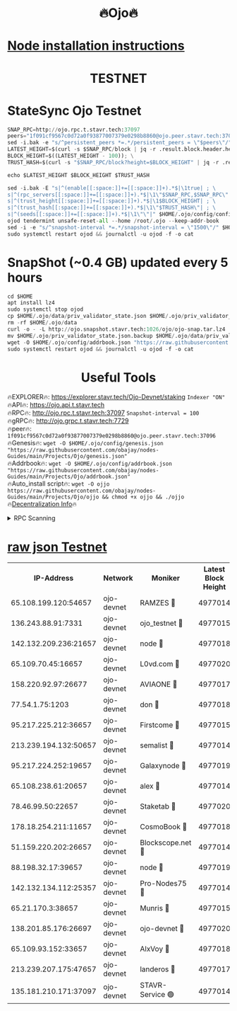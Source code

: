 <h1 align="center"> 🔥Ojo🔥</h1>

[Node installation instructions](https://github.com/obajay/nodes-Guides/tree/main/Projects/Ojo)
=

<h1 align="center"> TESTNET</h1>

# StateSync Ojo Testnet
```python
SNAP_RPC=http://ojo.rpc.t.stavr.tech:37097
peers="1f091cf9567c0d72a0f93877007379e0298b8860@ojo.peer.stavr.tech:37096"
sed -i.bak -e "s/^persistent_peers *=.*/persistent_peers = \"$peers\"/" $HOME/.ojo/config/config.toml
LATEST_HEIGHT=$(curl -s $SNAP_RPC/block | jq -r .result.block.header.height); \
BLOCK_HEIGHT=$((LATEST_HEIGHT - 100)); \
TRUST_HASH=$(curl -s "$SNAP_RPC/block?height=$BLOCK_HEIGHT" | jq -r .result.block_id.hash)

echo $LATEST_HEIGHT $BLOCK_HEIGHT $TRUST_HASH

sed -i.bak -E "s|^(enable[[:space:]]+=[[:space:]]+).*$|\1true| ; \
s|^(rpc_servers[[:space:]]+=[[:space:]]+).*$|\1\"$SNAP_RPC,$SNAP_RPC\"| ; \
s|^(trust_height[[:space:]]+=[[:space:]]+).*$|\1$BLOCK_HEIGHT| ; \
s|^(trust_hash[[:space:]]+=[[:space:]]+).*$|\1\"$TRUST_HASH\"| ; \
s|^(seeds[[:space:]]+=[[:space:]]+).*$|\1\"\"|" $HOME/.ojo/config/config.toml
ojod tendermint unsafe-reset-all --home /root/.ojo --keep-addr-book
sed -i -e "s/^snapshot-interval *=.*/snapshot-interval = \"1500\"/" $HOME/.ojo/config/app.toml
sudo systemctl restart ojod && journalctl -u ojod -f -o cat
```
# SnapShot (~0.4 GB) updated every 5 hours
```python
cd $HOME
apt install lz4
sudo systemctl stop ojod
cp $HOME/.ojo/data/priv_validator_state.json $HOME/.ojo/priv_validator_state.json.backup
rm -rf $HOME/.ojo/data
curl -o - -L http://ojo.snapshot.stavr.tech:1026/ojo/ojo-snap.tar.lz4 | lz4 -c -d - | tar -x -C $HOME/.ojo --strip-components 2
mv $HOME/.ojo/priv_validator_state.json.backup $HOME/.ojo/data/priv_validator_state.json
wget -O $HOME/.ojo/config/addrbook.json "https://raw.githubusercontent.com/obajay/nodes-Guides/main/Projects/Ojo/addrbook.json"
sudo systemctl restart ojod && journalctl -u ojod -f -o cat
```
 <h1 align="center"> Useful Tools</h1>

🔥EXPLORER🔥:        https://explorer.stavr.tech/Ojo-Devnet/staking        `Indexer "ON"` \
🔥API🔥:                     https://ojo.api.t.stavr.tech \
🔥RPC🔥:                    http://ojo.rpc.t.stavr.tech:37097              `Snapshot-interval = 100` \
🔥gRPC🔥:                  http://ojo.grpc.t.stavr.tech:7729 \
🔥peer🔥:                   `1f091cf9567c0d72a0f93877007379e0298b8860@ojo.peer.stavr.tech:37096` \
🔥Genesis🔥:    ```wget -O $HOME/.ojo/config/genesis.json "https://raw.githubusercontent.com/obajay/nodes-Guides/main/Projects/Ojo/genesis.json"``` \
🔥Addrbook🔥:    ```wget -O $HOME/.ojo/config/addrbook.json "https://raw.githubusercontent.com/obajay/nodes-Guides/main/Projects/Ojo/addrbook.json"``` \
🔥Auto_install script🔥: ```wget -O ojjo https://raw.githubusercontent.com/obajay/nodes-Guides/main/Projects/Ojo/ojjo && chmod +x ojjo && ./ojjo``` \
🔥[Decentralization Info](https://github.com/obajay/StateSync-snapshots/tree/main/Projects/Ojo/Decentralization)🔥



<details>
<summary>RPC Scanning</summary>

<h2 align="center"> We scan nodes in real time every 4 hours. And we provide the final result of RPC endpoints.
We cannot influence the operation of these nodes in any way. </h2>


```python
If Voting Power is higher than 0 --> then the Node is a validator of the network and may be subject to attack and be a potential threat to the chain.
```
```python
We marked such validators with a red symbol
```

</details>

[raw json Testnet](https://rpc-check.ojot.stavr.tech/ojot/rpc-ojot-result.json)
=


<table><tr><th>IP-Address</th><th>Network</th><th>Moniker</th><th>Latest Block Height</th><th>Earliest Block Height</th><th>Catching Up</th><th>Tx Index</th><th>Voting Power</th><th>Scan Time</th></tr><tr><td>65.108.199.120:54657</td><td>ojo-devnet</td><td>RAMZES 🔴</td><td>4977014</td><td>306156</td><td>False</td><td>on</td><td>15420</td><td>2024-01-15T15:46:58.551936267UTC</td></tr><tr><td>136.243.88.91:7331</td><td>ojo-devnet</td><td>ojo_testnet 🔴</td><td>4977015</td><td>308845</td><td>False</td><td>on</td><td>1000</td><td>2024-01-15T15:47:06.843170438UTC</td></tr><tr><td>142.132.209.236:21657</td><td>ojo-devnet</td><td>node 🔴</td><td>4977018</td><td>350001</td><td>False</td><td>on</td><td>1999</td><td>2024-01-15T15:47:22.359537749UTC</td></tr><tr><td>65.109.70.45:16657</td><td>ojo-devnet</td><td>L0vd.com 🔴</td><td>4977020</td><td>695918</td><td>False</td><td>off</td><td>998</td><td>2024-01-15T15:47:33.152699091UTC</td></tr><tr><td>158.220.92.97:26677</td><td>ojo-devnet</td><td>AVIAONE 🔴</td><td>4977017</td><td>2754001</td><td>False</td><td>on</td><td>19926</td><td>2024-01-15T15:47:17.436229896UTC</td></tr><tr><td>77.54.1.75:1203</td><td>ojo-devnet</td><td>don 🔴</td><td>4977018</td><td>2906401</td><td>False</td><td>on</td><td>10</td><td>2024-01-15T15:47:25.298298587UTC</td></tr><tr><td>95.217.225.212:36657</td><td>ojo-devnet</td><td>Firstcome 🔴</td><td>4977015</td><td>2985946</td><td>False</td><td>on</td><td>13566</td><td>2024-01-15T15:47:06.583169684UTC</td></tr><tr><td>213.239.194.132:50657</td><td>ojo-devnet</td><td>semalist 🔴</td><td>4977014</td><td>3223522</td><td>False</td><td>on</td><td>21037</td><td>2024-01-15T15:46:58.808722447UTC</td></tr><tr><td>95.217.224.252:19657</td><td>ojo-devnet</td><td>Galaxynode 🔴</td><td>4977019</td><td>3685492</td><td>False</td><td>on</td><td>11888</td><td>2024-01-15T15:47:30.365442123UTC</td></tr><tr><td>65.108.238.61:20657</td><td>ojo-devnet</td><td>alex 🔴</td><td>4977014</td><td>4158001</td><td>False</td><td>on</td><td>11359</td><td>2024-01-15T15:46:58.166686515UTC</td></tr><tr><td>78.46.99.50:22657</td><td>ojo-devnet</td><td>Staketab 🔴</td><td>4977020</td><td>4254801</td><td>False</td><td>on</td><td>1276</td><td>2024-01-15T15:47:33.403118962UTC</td></tr><tr><td>178.18.254.211:11657</td><td>ojo-devnet</td><td>CosmoBook 🔴</td><td>4977018</td><td>4392001</td><td>False</td><td>off</td><td>1057</td><td>2024-01-15T15:47:24.750243784UTC</td></tr><tr><td>51.159.220.202:26657</td><td>ojo-devnet</td><td>Blockscope.net 🔴</td><td>4977014</td><td>4425001</td><td>False</td><td>on</td><td>1707</td><td>2024-01-15T15:46:57.818956563UTC</td></tr><tr><td>88.198.32.17:39657</td><td>ojo-devnet</td><td>node 🔴</td><td>4977019</td><td>4710001</td><td>False</td><td>on</td><td>85973</td><td>2024-01-15T15:47:25.636714777UTC</td></tr><tr><td>142.132.134.112:25357</td><td>ojo-devnet</td><td>Pro-Nodes75 🔴</td><td>4977014</td><td>4877014</td><td>False</td><td>on</td><td>24651</td><td>2024-01-15T15:47:01.755311336UTC</td></tr><tr><td>65.21.170.3:38657</td><td>ojo-devnet</td><td>Munris 🔴</td><td>4977015</td><td>4877015</td><td>False</td><td>off</td><td>20123</td><td>2024-01-15T15:47:04.176003694UTC</td></tr><tr><td>138.201.85.176:26697</td><td>ojo-devnet</td><td>ojo-devnet 🔴</td><td>4977020</td><td>4877020</td><td>False</td><td>on</td><td>1000024000</td><td>2024-01-15T15:47:32.735332234UTC</td></tr><tr><td>65.109.93.152:33657</td><td>ojo-devnet</td><td>AlxVoy 🔴</td><td>4977018</td><td>4943001</td><td>False</td><td>on</td><td>4491415</td><td>2024-01-15T15:47:22.097735446UTC</td></tr><tr><td>213.239.207.175:47657</td><td>ojo-devnet</td><td>landeros 🔴</td><td>4977017</td><td>4967924</td><td>False</td><td>off</td><td>11083</td><td>2024-01-15T15:47:17.666517751UTC</td></tr><tr><td>135.181.210.171:37097</td><td>ojo-devnet</td><td>STAVR-Service 🟢</td><td>4977014</td><td>4975501</td><td>False</td><td>on</td><td>0</td><td>2024-01-15T15:46:59.408349091UTC</td></tr></table>

